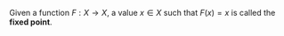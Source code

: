 Given a function $F : X \rightarrow X$, a value $x \in X$ such that $F(x) = x$ is called the **fixed point**.